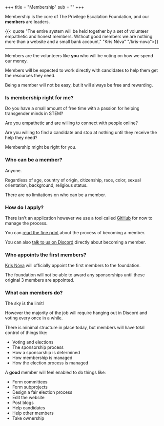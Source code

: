 +++
title = "Membership"
sub = ""
+++

Membership is the core of The Privilege Escalation Foundation, and our **members** are leaders.

{{< quote "The entire system will be held together by a set of volunteer empathetic and honest members. Without good members we are nothing more than a website and a small bank account." "Kris Nóva" "/kris-nova">}}

---

Members are the volunteers like **you** who will be voting on how we spend our money.

Members will be expected to work directly with candidates to help them get the resources they need.

Being a member will not be easy, but it will always be free and rewarding.

### Is membership right for me?

Do you have a small amount of free time with a passion for helping transgender minds in STEM?

Are you empathetic and are willing to connect with people online?

Are you willing to find a candidate and stop at nothing until they receive the help they need?

Membership might be right for you.

### Who can be a member?

Anyone. 

Regardless of age, country of origin, citizenship, race, color, sexual orientation, background, religious status.

There are no limitations on who can be a member. 

### How do I apply?

There isn't an application however we use a tool called [GitHub](https://github.com) for now to manage the process. 

You can [read the fine print](https://github.com/privilegeescalation/membership/blob/main/README.md#how-to-become-a-member) about the process of becoming a member.

You can also [talk to us on Discord](https://discord.gg/bnnpg6rqaJ) directly about becoming a member.

### Who appoints the first members? 

[Kris Nóva](/kris-nova) will officially appoint the first members to the foundation. 

The foundation will not be able to award any sponsorships until these original 3 members are appointed.

### What can members do?

The sky is the limit! 

However the majority of the job will require hanging out in Discord and voting every once in a while.

There is minimal structure in place today, but members will have total control of things like: 

 - Voting and elections
 - The sponsorship process
 - How a sponsorship is determined
 - How membership is managed
 - How the election process is managed

A **good** member will feel enabled to do things like:

 - Form committees 
 - Form subprojects
 - Design a fair election process
 - Edit the website
 - Post blogs
 - Help candidates
 - Help other members
 - Take ownership 